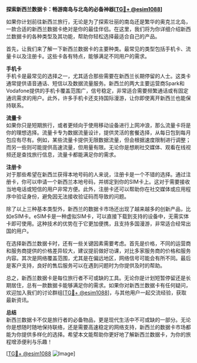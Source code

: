 **探索新西兰数据卡：畅游南岛与北岛的必备神器[[TG💪+ @esim1088](https://t.me/s/esim1088)]**

如果你计划前往新西兰旅行，无论是为了探索壮丽的南岛还是繁华的奥克兰北岛，一款合适的新西兰数据卡绝对是你的最佳伴侣。在这里，我们将为你详细介绍新西兰数据卡的各种类型及其功能，帮助你轻松选择最适合自己的产品。

首先，让我们来了解一下新西兰数据卡的主要种类。最常见的类型包括手机卡、流量卡以及注册卡。这些卡各有特点，能够满足不同用户的需求。

**手机卡**  
手机卡是最常见的选择之一，尤其适合那些需要在新西兰长期停留的人士。这类卡通常提供语音通话、短信以及数据流量服务。新西兰的两大主要运营商Spark和Vodafone提供的手机卡覆盖范围广，信号稳定，非常适合需要频繁通话或有固定通讯需求的用户。此外，许多手机卡还支持国际漫游，让你即使离开新西兰也能保持联系。

**流量卡**  
如果你只是短期旅行，或者更倾向于使用移动设备进行上网冲浪，那么流量卡将是你的理想选择。流量卡专为数据流量设计，提供灵活的套餐选择，从每日包到每月包应有尽有。例如，某些流量卡提供无限数据流量，但会根据速度限制进行调整；而另一些则可能提供高速流量，但用量有限。无论你是想刷社交媒体、观看在线视频还是查找旅行信息，流量卡都能满足你的需求。

**注册卡**  
对于那些希望在新西兰获得本地号码的人来说，注册卡是一个不错的选择。通过注册卡，你可以申请一个新西兰本地号码，并绑定到你的SIM卡上。这对于需要接收当地电话或短信的用户非常方便。此外，注册卡还可以帮助你在社交媒体或应用程序中验证身份，避免因无法接收验证码而导致的问题。

除了以上三种基本类型外，新西兰的数据卡市场还出现了越来越多的创新产品，比如eSIM卡。eSIM卡是一种虚拟SIM卡，可以直接下载到支持的设备中，无需实体卡即可使用。这种技术的优势在于它更加便携，且支持多国漫游，非常适合经常出国的用户。

在选择新西兰数据卡时，还有一些关键因素需要考虑。首先是价格，不同的运营商和服务商提供的价格差异较大，建议提前做好功课，对比多家服务商的价格和服务内容。其次是网络覆盖范围，尤其是在偏远地区，网络信号可能会有所不同。最后是客户支持，良好的售后服务可以在遇到问题时为你提供及时的帮助。

总之，新西兰数据卡是每位旅行者不可或缺的工具。无论你是计划短暂停留还是长期居住，总有一款数据卡能够满足你的需求。如果你对新西兰数据卡有任何疑问，欢迎加入我们的讨论群组[[TG💪+ @esim1088](https://t.me/s/esim1088)]，与其他用户一起交流经验，获取最新资讯。

**总结**  
新西兰数据卡不仅是旅行者的必备物品，更是现代生活中不可或缺的一部分。无论你是想随时随地保持联络，还是需要高速稳定的网络支持，新西兰的数据卡市场都能为你提供多样化的选择。希望本文能帮助你更好地了解新西兰数据卡，为你的旅程增添便利与乐趣！

[[TG💪+ @esim1088](https://t.me/s/esim1088) ![Image](https://i.postimg.cc/4NQfJmqS/Snipaste-2025-05-13-00-14-12.png)]